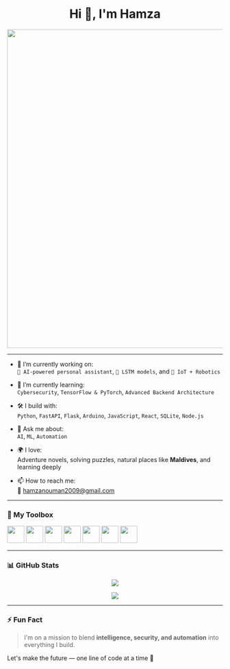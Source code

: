 <h1 align="center">Hi 👋, I'm Hamza</h1>
<p align="center">
  <img width="1800" height="744" alt="carbon" src="https://github.com/user-attachments/assets/d195841f-e25c-4e6f-bed5-bb1f24defa3a" />
</p>


---

- 🔭 I’m currently working on:  
  `🤖 AI-powered personal assistant`, `🧠 LSTM models`, and `📡 IoT + Robotics`

- 🌱 I’m currently learning:  
  `Cybersecurity`, `TensorFlow & PyTorch`, `Advanced Backend Architecture`

- 🛠️ I build with:  
  `Python`, `FastAPI`, `Flask`, `Arduino`, `JavaScript`, `React`, `SQLite`, `Node.js`

- 💬 Ask me about:  
  `AI`, `ML`, `Automation`

- 🌍 I love:  
  Adventure novels, solving puzzles, natural places like **Maldives**, and learning deeply

- 📫 How to reach me:  
  📧 hamzanouman2009@gmail.com

---

### 🧰 My Toolbox

<p align="left">
  <img src="https://cdn.jsdelivr.net/gh/devicons/devicon/icons/python/python-original.svg" width="40" />
  <img src="https://cdn.jsdelivr.net/gh/devicons/devicon/icons/javascript/javascript-original.svg" width="40" />
  <img src="https://cdn.jsdelivr.net/gh/devicons/devicon/icons/nodejs/nodejs-original.svg" width="40" />
  <img src="https://cdn.jsdelivr.net/gh/devicons/devicon/icons/react/react-original.svg" width="40" />
  <img src="https://cdn.jsdelivr.net/gh/devicons/devicon/icons/arduino/arduino-original.svg" width="40" />
  <img src="https://cdn.jsdelivr.net/gh/devicons/devicon/icons/git/git-original.svg" width="40" />
  <img src="https://cdn.jsdelivr.net/gh/devicons/devicon/icons/linux/linux-original.svg" width="40" />
</p>

---

### 📊 GitHub Stats

<p align="center">
  <img src="https://github-readme-stats.vercel.app/api?username=HamzaNouman&show_icons=true&theme=radical" />
</p>

<p align="center">
  <img src="https://github-readme-stats.vercel.app/api/top-langs/?username=HamzaNouman&hide=php,blade&layout=compact&theme=radical" />
</p>

---

### ⚡ Fun Fact
> I'm on a mission to blend **intelligence, security, and automation** into everything I build.  

Let's make the future — one line of code at a time 🚀


<!--
**HamzaNouman/HamzaNouman** is a ✨ _special_ ✨ repository because its `README.md` (this file) appears on your GitHub profile.

Here are some ideas to get you started:

- 🔭 I’m currently working on ...
- 🌱 I’m currently learning ...
- 👯 I’m looking to collaborate on ...
- 🤔 I’m looking for help with ...
- 💬 Ask me about ...
- 📫 How to reach me: ...
- 😄 Pronouns: ...
- ⚡ Fun fact: ...
-->
